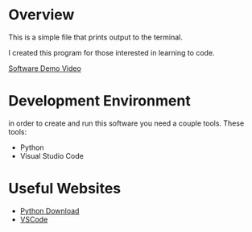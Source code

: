 # Overview

This is a simple file that prints output to the terminal. 

I created this program for those interested in learning to code. 


[Software Demo Video](https://youtu.be/Zi2wWbPK_0c)

# Development Environment

in order to create and run this software you need a couple tools. These tools: 
* Python
* Visual Studio Code


# Useful Websites

* [Python Download](https://www.python.org)
* [VSCode](http://code.visualstudio.com)